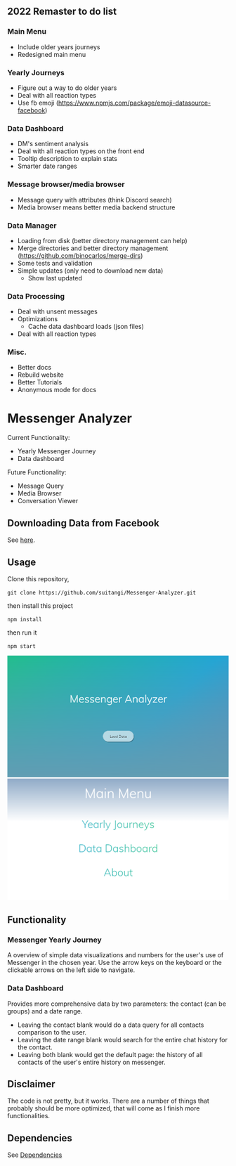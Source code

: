 ## 2022 Remaster to do list

### Main Menu
- Include older years journeys
- Redesigned main menu

### Yearly Journeys
- Figure out a way to do older years
- Deal with all reaction types
- Use fb emoji (https://www.npmjs.com/package/emoji-datasource-facebook)

### Data Dashboard
- DM's sentiment analysis
- Deal with all reaction types on the front end
- Tooltip description to explain stats
- Smarter date ranges

### Message browser/media browser
- Message query with attributes (think Discord search)
- Media browser means better media backend structure

### Data Manager
- Loading from disk (better directory management can help)
- Merge directories and better directory management (https://github.com/binocarlos/merge-dirs)
- Some tests and validation
- Simple updates (only need to download new data)
  - Show last updated

### Data Processing
- Deal with unsent messages
- Optimizations
  - Cache data dashboard loads (json files)
- Deal with all reaction types

### Misc.
- Better docs
- Rebuild website
- Better Tutorials
- Anonymous mode for docs


# Messenger Analyzer
Current Functionality:
- Yearly Messenger Journey
- Data dashboard

Future Functionality:
- Message Query
- Media Browser
- Conversation Viewer

## Downloading Data from Facebook
See [here](https://suitangi.github.io/Messenger-Analyzer/DownloadData).

## Usage
Clone this repository,
```
git clone https://github.com/suitangi/Messenger-Analyzer.git
```
then install this project
```
npm install
```
then run it
```
npm start
```
![Main Menu](https://raw.githubusercontent.com/suitangi/Messenger-Analyzer/master/docs/img/Main.png)
![Main Menu](https://raw.githubusercontent.com/suitangi/Messenger-Analyzer/master/docs/img/MainMenu.png)

## Functionality
### Messenger Yearly Journey

A overview of simple data visualizations and numbers for the user's use of Messenger in the chosen year.
Use the arrow keys on the keyboard or the clickable arrows on the left side to navigate.

### Data Dashboard
Provides more comprehensive data by two parameters: the contact (can be groups) and a date range.
- Leaving the contact blank would do a data query for all contacts comparison to the user.
- Leaving the date range blank would search for the entire chat history for the contact.
- Leaving both blank would get the default page: the history of all contacts of the user's entire history on messenger.

## Disclaimer
The code is not pretty, but it works. There are a number of things that probably should be more optimized, that will come as I finish more functionalities.

## Dependencies
See [Dependencies](https://github.com/suitangi/Messenger-Analyzer/network/dependencies)
